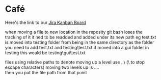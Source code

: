 # Café

Here's the link to our [Jira Kanban Board][1]

[1]: https://2608436.atlassian.net/secure/RapidBoard.jspa?rapidView=1&projectKey=CAFE

when moving a file to new location in the reposity git bash loses the tracking of it it ned to be readded and added under its new path
eg test.txt is moved into testing folder from being in the same directory as the folder you need to add test.txt and testing\test.txt
if moved into a gui folder in testing this would be testing\gui\test.txt

files using relative paths to denote moving up a level use ..\ (\\ to stop escape characters) moving two levels up is ..\..\
then you put the file path from that point